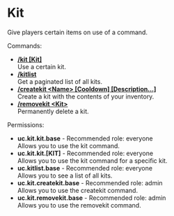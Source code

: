 Kit
====
Give players certain items on use of a command.

Commands: <br>
* **[/kit \[Kit\]](../commands/kit.md)**<br>Use a certain kit.
* **[/kitlist](../commands/kitlist.md)**<br>Get a paginated list of all kits.
* **[/createkit \<Name\> \[Cooldown\] \[Description…\]](../commands/createkit.md)**<br>Create a kit with the contents of your inventory.
* **[/removekit \<Kit\>](../commands/removekit.md)**<br>Permanently delete a kit.

Permissions: <br>
* **uc.kit.kit.base** - Recommended role: everyone<br>Allows you to use the kit command.
* **uc.kit.kit.[KIT]** - Recommended role: everyone<br>Allows you to use the kit command for a specific kit.
* **uc.kitlist.base** - Recommended role: everyone<br>Allows you to see a list of all kits.
* **uc.kit.createkit.base** - Recommended role: admin<br>Allows you to use the createkit command.
* **uc.kit.removekit.base** - Recommended role: admin<br>Allows you to use the removekit command.
